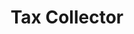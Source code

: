 ---
layout: "project-page"
icon: "tax-collector.gif"
title: "Tax Collector"
desc: ""
tools: "Aseprite"
timeframe: "July 2020"
---